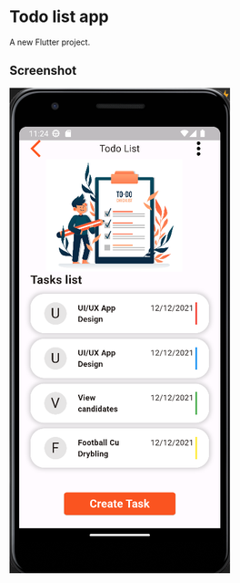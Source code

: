 # Todo list app

A new Flutter project.

## Screenshot
![Image for Todo list](https://github.com/Bazabizi/2023-project-phase-mobile-tasks/blob/main/on-boarding/todo_list/Screenshot/screenshot.png)

